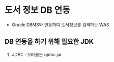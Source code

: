 # 도서 정보 DB 연동
* Oracle DBMS와 연동하여 도서정보를 검색하는 WAS

## DB 연동을 하기 위해 필요한  JDK
1. JDBC :  오라클은 ojdbc.jar
